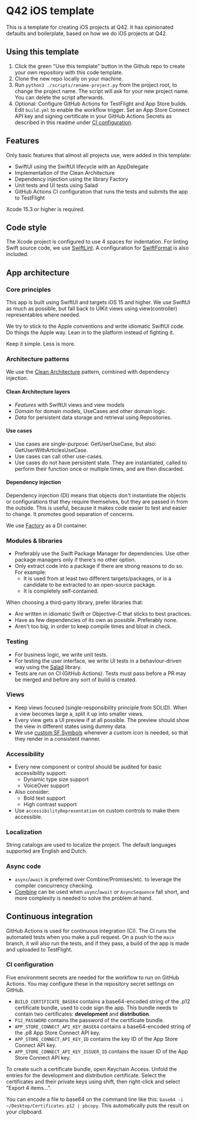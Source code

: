 # Q42 iOS template

This is a template for creating iOS projects at Q42. It has opinionated defaults and boilerplate, based on how we do iOS projects at Q42.

## Using this template

1. Click the green "Use this template" button in the Github repo to create your own repository with this code template.
1. Clone the new repo locally on your machine.
1. Run `python3 ./scripts/rename-project.py` from the project root, to change the project name. The script will ask for your new project name. You can delete the script afterwards.
1. Optional: Configure GitHub Actions for TestFlight and App Store builds. Edit `build.yml` to enable the workflow trigger. Set an App Store Connect API key and signing certificate in your GitHub Actions Secrets as described in this readme under [CI configuration](#ci-configuration).

## Features

Only basic features that almost all projects use, were added in this template:

* SwiftUI using the SwiftUI lifecycle with an AppDelegate
* Implementation of the Clean Architecture
* Dependency injection using the library Factory
* Unit tests and UI tests using Salad
* GitHub Actions CI configuration that runs the tests and submits the app to TestFlight

Xcode 15.3 or higher is required.

## Code style

The Xcode project is configured to use 4 spaces for indentation.
For linting Swift source code, we use [SwiftLint](https://github.com/realm/SwiftLint).
A configuration for [SwiftFormat](http://github.com/nicklockwood/SwiftFormat) is also included.

## App architecture

### Core principles

This app is built using SwiftUI and targets iOS 15 and higher. We use SwiftUI as much as possible, but fall back to UIKit views using view(controller) representables where needed.

We try to stick to the Apple conventions and write idiomatic SwiftUI code. Do things the Apple way. Lean in to the platform instead of fighting it.

Keep it simple. Less is more.

### Architecture patterns

We use the [Clean Architecture](https://blog.cleancoder.com/uncle-bob/2012/08/13/the-clean-architecture.html) pattern, combined with dependency injection.

#### Clean Architecture layers

- *Features* with SwiftUI views and view models
- *Domain* for domain models, UseCases and other domain logic.
- *Data* for persistent data storage and retrieval using Repositories.

#### Use cases

- Use cases are single-purpose: GetUserUseCase, but also: GetUserWithArticlesUseCase.
- Use cases can call other use-cases.
- Use cases do not have persistent state. They are instantiated, called to perform their function once or multiple times, and are then discarded.

#### Dependency injection

Dependency injection (DI) means that objects don't instantiate the objects or configurations that they require themselves, but they are passed in from the outside.
This is useful, because it makes code easier to test and easier to change. It promotes good separation of concerns.

We use [Factory](https://github.com/hmlongco/Factory) as a DI container.

### Modules & libraries

* Preferably use the Swift Package Manager for dependencies. Use other package managers only if there's no other option.
* Only extract code into a package if there are strong reasons to do so. For example:
    * It is used from at least two different targets/packages, or is a candidate to be extracted to an open-source package.
    * It is completely self-contained.

When choosing a third-party library, prefer libraries that:

* Are written in idiomatic Swift or Objective-C that sticks to best practices.
* Have as few dependencies of its own as possible. Preferably none.
* Aren't too big, in order to keep compile times and bloat in check.

### Testing

* For business logic, we write unit tests.
* For testing the user interface, we write UI tests in a behaviour-driven way using the [Salad](https://github.com/Q42/Salad) library.
* Tests are run on CI (GitHub Actions). Tests must pass before a PR may be merged and before any sort of build is created.

### Views

* Keep views focused (single-responsibility principle from SOLID). When a view becomes large a, split it up into smaller views.
* Every view gets a UI preview if at all possible. The preview should show the view in different states using dummy data.
* We use [custom SF Symbols](https://developer.apple.com/documentation/uikit/uiimage/creating_custom_symbol_images_for_your_app/) whenever a custom icon is needed, so that they render in a consistent manner. 

### Accessibility

* Every new component or control should be audited for basic accessibility support:
    * Dynamic type size support
    * VoiceOver support
* Also consider:
    * Bold text support
    * High contrast support
* Use `accessibilityRepresentation` on custom controls to make them accessible. 

### Localization

String catalogs are used to localize the project. The default languages supported are English and Dutch.

### Async code

* `async`/`await` is preferred over Combine/Promises/etc. to leverage the compiler concurrency checking.
* [Combine](https://developer.apple.com/documentation/combine) can be used when `async`/`await` or `AsyncSequence` fall short, and more complexity is needed to solve the problem at hand.

## Continuous integration

GitHub Actions is used for continuous integration (CI). The CI runs the automated tests when you make a pull request.
On a push to the `main` branch, it will also run the tests, and if they pass, a build of the app is made and uploaded to TestFlight.

### CI configuration

Five environment secrets are needed for the workflow to run on GitHub Actions.
You may configure these in the repository secret settings on GitHub.

* `BUILD_CERTIFICATE_BASE64` contains a base64-encoded string of the .p12 certificate bundle, used to code sign the app. This bundle needs to contain two certificates: **development** and **distribution**.
* `P12_PASSWORD` contains the password of the certificate bundle.
* `APP_STORE_CONNECT_API_KEY_BASE64` contains a base64-encoded string of the .p8 App Store Connect API key.
* `APP_STORE_CONNECT_API_KEY_ID` contains the key ID of the App Store Connect API key.
* `APP_STORE_CONNECT_API_KEY_ISSUER_ID` contains the issuer ID of the App Store Connect API key.

To create such a certificate bundle, open Keychain Access. Unfold the entries for the development and distribution certificate. Select the certificates and their private keys using shift, then right-click and select "Export 4 items...".

You can encode a file to base64 on the command line like this: `base64 -i ~/Desktop/Certificates.p12 | pbcopy`. This automatically puts the result on your clipboard.
